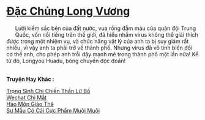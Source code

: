 <a href="https://truyentiki.com/dac-chung-long-vuong.33944/" title="Đặc Chủng Long Vương"><h1>Đặc Chủng Long Vương</h1></a><div style="display:table"><img align="right" style="float: left; padding: 10px;" src="https://truyentiki.com/images/story/200x260/33944.jpg" alt="">Lưỡi kiếm sắc bén của đất nước, vua rồng đẫm máu của quân đội Trung Quốc, vốn nổi tiếng trên thế giới, đã hiểu nhầm virus không thể giải thích được trong một nhiệm vụ, và chức năng vật lý của anh ta bị suy giảm rất nhiều, vì vậy anh ta phải trở về thành phố. Nhưng virus đã vô tình biến đổi cơ thể anh, cho phép anh trỗi dậy mạnh mẽ trong thành phố một lần nữa! Kể từ đó, Longyou Huadu, bóng chuyền độc đoán!</div><p><br><b>Truyện Hay Khác :</b></p><a href="https://truyentiki.com/trong-sinh-chi-chien-than-lu-bo.33943/" alt="Trọng Sinh Chi Chiến Thần Lữ Bố">Trọng Sinh Chi Chiến Thần Lữ Bố</a><br/><a href="https://www.flickr.com/photos/188164041@N05/49949104231/" alt="Wechat Chi Mắt">Wechat Chi Mắt</a><br/><a href="https://medium.com/@hoangminhquan16819844/h%C3%A0o-m%C3%B4n-gi%E1%BA%A3o-th%C3%AA-7c2460479530" alt="Hào Môn Giảo Thê">Hào Môn Giảo Thê</a><br/><a href="https://www.wattpad.com/story/227870052-s-mu-c-ci-cc-phm-mui-mui" alt="Sư Mẫu Có Cái Cực Phẩm Muội Muội">Sư Mẫu Có Cái Cực Phẩm Muội Muội</a><br/>